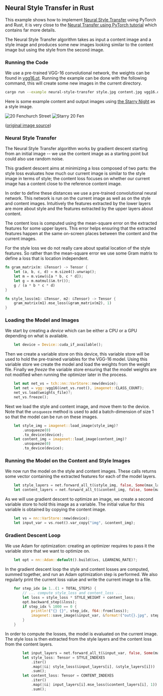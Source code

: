 ## Neural Style Transfer in Rust

This example shows how to implement
[Neural Style Transfer](https://arxiv.org/abs/1508.06576) using PyTorch and Rust,
it is very close to the
[Neural Transfer using PyTorch tutorial](https://pytorch.org/tutorials/advanced/neural_style_tutorial.html)
which contains far more details.

The Neural Style Transfer algorithm takes as input a content image and a style image and
produces some new images looking similar to the content image but using the style
from the second image.

### Running the Code
We use a pre-trained VGG-16 convolutional network, the weights can be found in
[vgg16.ot](https://github.com/LaurentMazare/ocaml-torch/releases/download/v0.1-unstable/vgg16.ot).
Running the example can be done with the following command, this will create
some new images in the current directory.

```bash
cargo run --example neural-style-transfer style.jpg content.jpg vgg16.ot
```

Here is some example content and output images using [the Starry Night](https://en.wikipedia.org/wiki/The_Starry_Night)
as a style image.

![20 Fenchurch Street](https://raw.githubusercontent.com/LaurentMazare/ocaml-torch/master/examples/neural_transfer/20fen.jpg)
![Starry 20 Fen](https://raw.githubusercontent.com/LaurentMazare/ocaml-torch/master/examples/neural_transfer/20fen-starry.jpg)

([original image source](https://commons.wikimedia.org/wiki/File:Walkie-Talkie_-_Sept_2015.jpg))

### Neural Style Transfer

The Neural Style Transfer algorithm works by gradient descent starting from an
initial image -- we use the content image as a starting point but could also
use random noise.

This gradient descent aims at minimizing a loss composed of two parts: the
style loss evaluates how much our current image is similar to the style image
in terms of style; the content loss focuses on whether our current
image has a content close to the reference content image.

In order to define these distances we use a pre-trained convolutional neural
network. This network is run on the current image as well as on the style and
content images.  Intuitively the features extracted by the lower layers are
more about style and the features extracted by the upper layers about content.

The content loss is computed using the mean-square error on the extracted
features for some upper layers.  This error helps ensuring that the extracted
features happen at the same on-screen places between the content and the
current images.

For the style loss we do not really care about spatial location of the style
features. So rather than the mean-square error we use some Gram matrix to
define a loss that is location independent.

```rust
fn gram_matrix(m: &Tensor) -> Tensor {
    let (a, b, c, d) = m.size4().unwrap();
    let m = m.view(&[a * b, c * d]);
    let g = m.matmul(&m.tr());
    g / (a * b * c * d)
}

fn style_loss(m1: &Tensor, m2: &Tensor) -> Tensor {
    gram_matrix(m1).mse_loss(&gram_matrix(m2), 1)
}
```

### Loading the Model and Images

We start by creating a *device* which can be either a CPU or a GPU depending on
what is available.

```rust
    let device = Device::cuda_if_available();
```

Then we create a variable store on this device, this variable store will be
used to hold the pre-trained variables for the VGG-16 model.  Using this
variable store we create the model and load the weights from the weight file.
Finally we *freeze* the variable store ensuring that the model weights are not
modified when running the optimizer later in the process.

```rust
    let mut net_vs = tch::nn::VarStore::new(device);
    let net = vgg::vgg16(&net_vs.root(), imagenet::CLASS_COUNT);
    net_vs.load(weights_file)?;
    net_vs.freeze();
```

Next we load the style and content image, and move them to the device.  Note
that the `unsqueeze` method is used to add a batch-dimension of size 1 so that
the model can be run on these images.

```rust
    let style_img = imagenet::load_image(style_img)?
        .unsqueeze(0)
        .to_device(device);
    let content_img = imagenet::load_image(content_img)?
        .unsqueeze(0)
        .to_device(device);
```

### Running the Model on the Content and Style Images

We now run the model on the style and content images. These calls returns some
vector containing the extracted features for each of the model layers.
```rust
    let style_layers = net.forward_all_t(&style_img, false, Some(max_layer));
    let content_layers = net.forward_all_t(&content_img, false, Some(max_layer));
```

As we will use gradient descent to optimize an image, we create a second
variable store to hold this image as a variable.  The initial value for this
variable is obtained by copying the content image.

```rust
    let vs = nn::VarStore::new(device);
    let input_var = vs.root().var_copy("img", &content_img);
```

### Gradient Descent Loop

We use Adam for optimization: creating an optimizer requires to pass it the
variable store that we want to optimize on.

```rust
    let opt = nn::Adam::default().build(&vs, LEARNING_RATE)?;
```

In the gradient descent loop the style and content losses are computed,
summed together, and run an Adam optimization step is performed.
We also regularly print the current loss value and write the current image
to a file.

```rust
    for step_idx in 1..(1 + TOTAL_STEPS) {
        // ... compute style_loss and content_loss ...
        let loss = style_loss * STYLE_WEIGHT + content_loss;
        opt.backward_step(&loss);
        if step_idx % 1000 == 0 {
            println!("{} {}", step_idx, f64::from(loss));
            imagenet::save_image(&input_var, &format!("out{}.jpg", step_idx))?;
        }
    }
```

In order to compute the losses, the model is evaluated on the current image.
The style loss is then extracted from the style layers and the content loss from
the content layers.

```rust
        let input_layers = net.forward_all_t(&input_var, false, Some(max_layer));
        let style_loss: Tensor = STYLE_INDEXES
            .iter()
            .map(|&i| style_loss(&input_layers[i], &style_layers[i]))
            .sum();
        let content_loss: Tensor = CONTENT_INDEXES
            .iter()
            .map(|&i| input_layers[i].mse_loss(&content_layers[i], 1))
            .sum();
```
